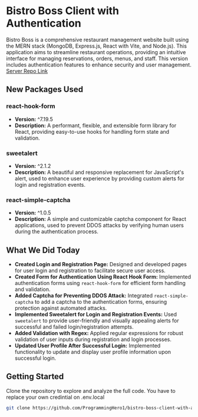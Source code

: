 # Bistro Boss Client with Authentication

Bistro Boss is a comprehensive restaurant management website built using the MERN stack (MongoDB, Express.js, React with Vite, and Node.js). This application aims to streamline restaurant operations, providing an intuitive interface for managing reservations, orders, menus, and staff. This version includes authentication features to enhance security and user management.
[Server Repo Link](https://github.com/ProgrammingHero1/bistro-boss-server-with-auth)

## New Packages Used

### react-hook-form
- **Version:** ^7.19.5
- **Description:** A performant, flexible, and extensible form library for React, providing easy-to-use hooks for handling form state and validation.

### sweetalert
- **Version:** ^2.1.2
- **Description:** A beautiful and responsive replacement for JavaScript's alert, used to enhance user experience by providing custom alerts for login and registration events.

### react-simple-captcha
- **Version:** ^1.0.5
- **Description:** A simple and customizable captcha component for React applications, used to prevent DDOS attacks by verifying human users during the authentication process.

## What We Did Today

- **Created Login and Registration Page:** Designed and developed pages for user login and registration to facilitate secure user access.
- **Created Form for Authentication Using React Hook Form:** Implemented authentication forms using `react-hook-form` for efficient form handling and validation.
- **Added Captcha for Preventing DDOS Attack:** Integrated `react-simple-captcha` to add a captcha to the authentication forms, ensuring protection against automated attacks.
- **Implemented Sweetalert for Login and Registration Events:** Used `sweetalert` to provide user-friendly and visually appealing alerts for successful and failed login/registration attempts.
- **Added Validation with Regex:** Applied regular expressions for robust validation of user inputs during registration and login processes.
- **Updated User Profile After Successful Login:** Implemented functionality to update and display user profile information upon successful login.

## Getting Started

Clone the repository to explore and analyze the full code.  You have to replace your own credintial on .env.local
```bash
git clone https://github.com/ProgrammingHero1/bistro-boss-client-with-auth.git
```
